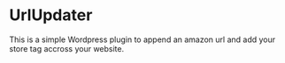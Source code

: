 # UrlUpdater
This is a simple Wordpress plugin to append an amazon url and add your store tag accross your website.
